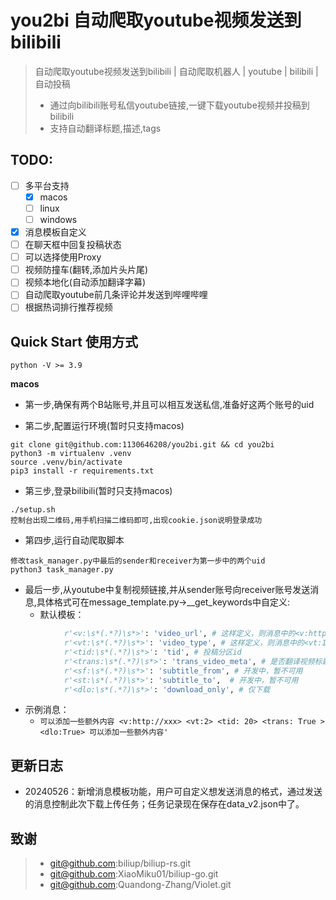 # you2bi 自动爬取youtube视频发送到bilibili
> 自动爬取youtube视频发送到bilibili | 自动爬取机器人 | youtube | bilibili | 自动投稿
> - 通过向bilibili账号私信youtube链接,一键下载youtube视频并投稿到bilibili
> - 支持自动翻译标题,描述,tags

## TODO: 
  - [ ] 多平台支持
    - [x] macos
    - [ ] linux
    - [ ] windows
  - [x] 消息模板自定义
  - [ ] 在聊天框中回复投稿状态
  - [ ] 可以选择使用Proxy
  - [ ] 视频防撞车(翻转,添加片头片尾)
  - [ ] 视频本地化(自动添加翻译字幕)
  - [ ] 自动爬取youtube前几条评论并发送到哔哩哔哩
  - [ ] 根据热词排行推荐视频

## Quick Start 使用方式
`python -V >= 3.9`

**macos**
- 第一步,确保有两个B站账号,并且可以相互发送私信,准备好这两个账号的uid

- 第二步,配置运行环境(暂时只支持macos)
```shell
git clone git@github.com:1130646208/you2bi.git && cd you2bi
python3 -m virtualenv .venv
source .venv/bin/activate
pip3 install -r requirements.txt
```

- 第三步,登录bilibili(暂时只支持macos)
```shell
./setup.sh
控制台出现二维码,用手机扫描二维码即可,出现cookie.json说明登录成功
```

- 第四步,运行自动爬取脚本
```shell
修改task_manager.py中最后的sender和receiver为第一步中的两个uid
python3 task_manager.py
```

- 最后一步,从youtube中复制视频链接,并从sender账号向receiver账号发送消息,具体格式可在message_template.py->__get_keywords中自定义:
  - 默认模板：
```python
            r'<v:\s*(.*?)\s*>': 'video_url', # 这样定义，则消息中的<v:https://youtube.com/xxx>视频链接可被识别出来
            r'<vt:\s*(.*?)\s*>': 'video_type', # 这样定义，则消息中的<vt:1>视频类型（1自制，2转载）可被识别出；下面的以此类推
            r'<tid:\s*(.*?)\s*>': 'tid', # 投稿分区id
            r'<trans:\s*(.*?)\s*>': 'trans_video_meta', # 是否翻译视频标题，tag和描述
            r'<sf:\s*(.*?)\s*>': 'subtitle_from', # 开发中，暂不可用
            r'<st:\s*(.*?)\s*>': 'subtitle_to',  # 开发中，暂不可用
            r'<dlo:\s*(.*?)\s*>': 'download_only', # 仅下载
```
- 示例消息：
  - `可以添加一些额外内容 <v:http://xxx> <vt:2> <tid: 20> <trans: True > <dlo:True> 可以添加一些额外内容'`
 
## 更新日志
- 20240526：新增消息模板功能，用户可自定义想发送消息的格式，通过发送的消息控制此次下载上传任务；任务记录现在保存在data_v2.json中了。

## 致谢
> - git@github.com:biliup/biliup-rs.git
> - git@github.com:XiaoMiku01/biliup-go.git
> - git@github.com:Quandong-Zhang/Violet.git


